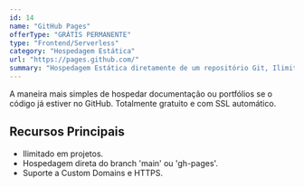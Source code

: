 ```yaml
---
id: 14
name: "GitHub Pages"
offerType: "GRÁTIS PERMANENTE"
type: "Frontend/Serverless"
category: "Hospedagem Estática"
url: "https://pages.github.com/"
summary: "Hospedagem Estática diretamente de um repositório Git, Ilimitado em projetos, Custom Domains."
---
```


A maneira mais simples de hospedar documentação ou portfólios se o código já estiver no GitHub. Totalmente gratuito e com SSL automático.

## Recursos Principais

- Ilimitado em projetos.
- Hospedagem direta do branch 'main' ou 'gh-pages'.
- Suporte a Custom Domains e HTTPS.
